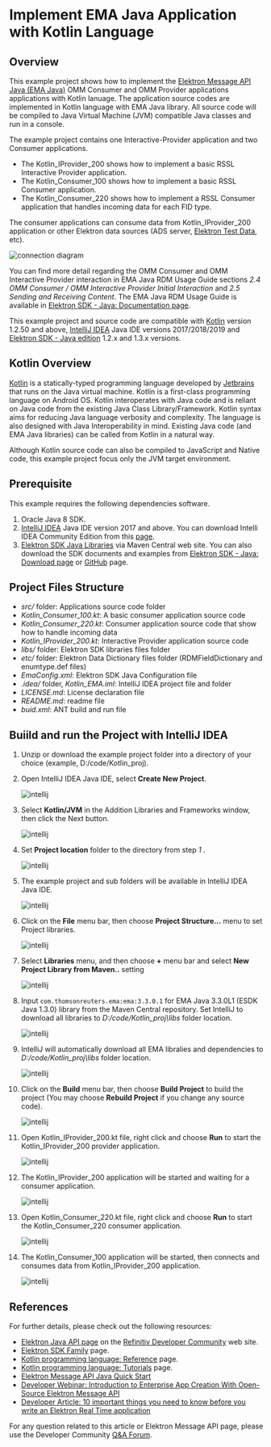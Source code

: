 # Implement EMA Java Application with Kotlin Language

## Overview

This example project shows how to implement the [Elektron Message API Java (EMA Java)](https://developers.refinitiv.com/elektron/elektron-sdk-java) OMM Consumer and OMM Provider applications applications with Kotlin lanuage. The application source codes are implemented in Kotlin language with EMA Java library. All source code will be compiled to Java Virtual Machine (JVM) compatible Java classes and run in a console.  

The example project contains one Interactive-Provider application and two Consumer applications. 
- The Kotlin_IProvider_200 shows how to implement a basic RSSL Interactive Provider application. 
- The Kotlin_Consumer_100 shows how to implement a basic RSSL Consumer application.
- The Kotlin_Consumer_220 shows how to implement a RSSL Consumer application that handles incoming data for each FID type.

The consumer applications can consume data from Kotlin_IProvider_200 application or other Elektron data sources (ADS server, [Elektron Test Data](https://developers.refinitiv.com/pages/elektron-test-data-1), etc).

![connection diagram](./images/diagram.png "connection diagram")

You can find more detail regarding the OMM Consumer and OMM Interactive Provider interaction in EMA Java RDM Usage Guide sections *2.4 OMM Consumer / OMM Interactive Provider Initial Interaction* and *2.5 Sending and Receiving Content*. The EMA Java RDM Usage Guide is available in [Elektron SDK - Java: Documentation page](https://developers.refinitiv.com/elektron/elektron-sdk-java/docs).

This example project and source code are compatible with [Kotlin](https://kotlinlang.org/) version 1.2.50 and above, [IntelliJ IDEA](https://www.jetbrains.com/idea/) Java IDE versions 2017/2018/2019 and [Elektron SDK - Java edition](https://developers.refinitiv.com/elektron/elektron-sdk-java) 1.2.x and 1.3.x versions.

## Kotlin Overview

[Kotlin](https://kotlinlang.org/) is a statically-typed programming language developed by [Jetbrains](https://www.jetbrains.com/) that runs on the Java virtual machine. Kotlin is a first-class programming language on Android OS. Kotlin interoperates with Java code and is reliant on Java code from the existing Java Class Library/Framework. Kotlin syntax aims for reducing Java language verbosity and complexity. The language is also designed with Java Interoperability in mind. Existing Java code (and EMA Java libraries) can be called from Kotlin in a natural way. 

Although Kotlin source code can also be compiled to JavaScript and Native code, this example project focus only the JVM target environment.

## Prerequisite
This example requires the following dependencies software.
1. Oracle Java 8 SDK.
2. [IntelliJ IDEA](https://www.jetbrains.com/idea/) Java IDE version 2017 and above. You can download Intelli IDEA Community Edition from this [page](https://www.jetbrains.com/idea/download/index.html). 
3. [Elektron SDK Java Libraries](https://mvnrepository.com/artifact/com.thomsonreuters.ema/ema) via Maven Central web site. You can also download the SDK documents and examples from [Elektron SDK - Java: Download page](https://developers.refinitiv.com/elektron/elektron-sdk-java/downloads) or [GitHub](https://github.com/Refinitiv/Elektron-SDK) page.
<!-- 
4. If you prefer to use Kotlin command line compiler, [Apache ANT](http://ant.apache.org/) version 1.8.2 and above is required.
5. If you prefer to use Kotlin [command line compiler](https://github.com/JetBrains/kotlin/releases/latest), you can manual download and install it by following an instruction in [Kotlin - Working with the Command Line Compiler page](https://kotlinlang.org/docs/tutorials/command-line.html).
-->

## Project Files Structure
- *src/* folder: Applications source code folder
- *Kotlin_Consumer_100.kt*: A basic consumer application source code 
- *Kotlin_Consumer_220.kt*: Consumer application source code that show how to handle incoming data
- *Kotlin_IProvider_200.kt*: Interactive Provider application source code
- *libs/* folder: Elektron SDK libraries files folder
- *etc/* folder: Elektron Data Dictionary files folder (RDMFieldDictionary and enumtype.def files)
- *EmaConfig.xml*: Elektron SDK Java Configuration file
- *.idea/* folder, *Kotlin_EMA.iml*: IntelliJ IDEA project file and folder
- *LICENSE.md*: License declaration file
- *README.md*: readme file
- *buid.xml*: ANT build and run file

## Buiild and run the Project with IntelliJ IDEA
1. Unzip or download the example project folder into a directory of your choice (example, D:/code/Kotlin_proj).
2. Open IntelliJ IDEA Java IDE, select **Create New Project**.

    ![intellij](./images/intelliJ_1_blue.png "create new project")

3. Select **Kotlin/JVM** in the Addition Libraries and Frameworks window, then click the Next button.

    ![intellij](./images/intelliJ_2.png "select Kotlin/JVM")

4. Set **Project location** folder to the directory from step *1* .

    ![intellij](./images/intelliJ_3.png "set project location")

5. The example project and sub folders will be available in IntelliJ IDEA Java IDE.

    ![intellij](./images/intelliJ_4.png "IntelliJ IDEA Java IDE")

6. Click on the **File** menu bar, then choose **Project Structure...** menu to set Project libraries.

    ![intellij](./images/mavencentral/intelliJ_15.png "Setup Project Library")

7. Select **Libraries** menu, and then choose **+** menu bar and select **New Project Library from Maven..** setting 

    ![intellij](./images/mavencentral/intelliJ_16_blue.png "Setup Project Library")

8. Input ```com.thomsonreuters.ema:ema:3.3.0.1``` for EMA Java 3.3.0L1 (ESDK Java 1.3.0) library from the Maven Central repository. Set IntelliJ to download all libraries to *D:/code/Kotlin_proj\libs* folder location.

    ![intellij](./images/mavencentral/intelliJ_17_blue.png "add EMA Java libraries from Maven Central")

9. IntelliJ will automatically download all EMA libralies and dependencies to *D:/code/Kotlin_proj\libs* folder location.

    ![intellij](./images/mavencentral/intelliJ_18.png "All libraries are downloaed success")

10. Click on the **Build** menu bar, then choose **Build Project** to build the project (You may choose **Rebuild Project** if you change any source code).

    ![intellij](./images/intelliJ_12.png "build project")

11. Open Kotlin_IProvider_200.kt file, right click and choose **Run** to start the Kotlin_IProvider_200 provider application.

    ![intellij](./images/intelliJ_6.png "Running Kotlin_IProvider_200")

12. The Kotlin_IProvider_200 application will be started and waiting for a consumer application.

    ![intellij](./images/intelliJ_7.png "Running Kotlin_IProvider_200 console")

13. Open Kotlin_Consumer_220.kt file, right click and choose **Run** to start the Kotlin_Consumer_220 consumer application.

    ![intellij](./images/intelliJ_13.PNG "Running Kotlin_Consumer_220")

14. The Kotlin_Consumer_100 application will be started, then connects and consumes data from Kotlin_IProvider_200 application.

    ![intellij](./images/intelliJ_14.PNG "Running Kotlin_Consumer_220 console")

<!--
## Buiild and run the Project with ANT
1. Unzip or download the example project folder into a directory of your choice (example, D:/code/Kotlin_proj).
2. Download and install Kotlin command line compiler by follow an instruction in [Kotlin - Working with the Command Line Compiler page](https://kotlinlang.org/docs/tutorials/command-line.html) into a directory of your choice (example, D:/Project/Compilers/kotlinc)
2. If you are using Elektron SDK Java 1.2.x (EMA Java 3.2.x), copy all required EMA Java 3.2.x API libraries to the "libs" folder. The required libraries are following
    - ema-3.2.x.x.jar (&lt;Elektron SDK Java 1.2 package&gt;/Java/Ema/Libs)
    - upa-3.2.x.x.jar (&lt;Elektron SDK Java package&gt;/Java/Eta/Libs)
    - upaValueAdd-3.2.x.x.jar (&lt;Elektron SDK Java package&gt;/Java/Eta/Libs)
    - commons-configuration-1.10.jar (&lt;Elektron SDK Java package&gt;/Elektron-SDK-BinaryPack/Java/Ema/Libs/apache)
    - commons-lang-2.6.jar (&lt;Elektron SDK Java package&gt;/Elektron-SDK-BinaryPack/Java/Ema/Libs/apache)
    - commons-logging-1.2.jar (&lt;Elektron SDK Java package&gt;/Elektron-SDK-BinaryPack/Java/Ema/Libs/apache)
    - commons-collections-3.2.2.jar (&lt;Elektron SDK Java package&gt;/Elektron-SDK-BinaryPack/Java/Ema/Libs/apache)
    - slf4j-api-1.7.12.jar (&lt;Elektron SDK Java package&gt;/Elektron-SDK-BinaryPack/Java/Ema/Libs/SLF4J/slf4j-1.7.12)
    - slf4j-jdk14-1.7.12.jar (&lt;Elektron SDK Java package&gt;/Elektron-SDK-BinaryPack/Java/Ema/Libs/SLF4J/slf4j-1.7.12)
3. If you are using Elektron SDK Java 1.1.1 (EMA Java 3.1.1), copy all required EMA Java 3.1.1 API libraries to the "libs" folder. The required libraries are following
    - ema.jar (&lt;Elektron SDK Java package&gt;/Ema/Libs)
    - upa.jar (&lt;Elektron SDK Java package&gt;/Eta/Libs)
    - upaValueAdd.jar (&lt;Elektron SDK Java package&gt;/Eta/Libs)
    - commons-configuration-1.10.jar (&lt;Elektron SDK Java package&gt;/Ema/Libs/apache)
    - commons-lang-2.6.jar (&lt;Elektron SDK Java package&gt;/Ema/Libs/apache)
    - commons-logging-1.2.jar (&lt;Elektron SDK Java package&gt;/Ema/Libs/apache)
    - org.apache.commons.collections.jar (&lt;Elektron SDK Java package&gt;/Ema/Libs/apache)
    - slf4j-api-1.7.12.jar (&lt;Elektron SDK Java package&gt;/Ema/Libs/SLF4J/slf4j-1.7.12)
    - slf4j-jdk14-1.7.12.jar (&lt;Elektron SDK Java package&gt;/Ema/Libs/SLF4J/slf4j-1.7.12)
4. Copy Kotlin runtime library file to the "libs" folder. 
    - *kotlin-runtime.jar (For build and run with ANT only, &lt;Kotlin compiler install location&gt;/lib)*
5. Install and configure [Apache ANT](http://ant.apache.org/) in your machine
6. Edit the **kotlin.dir** line in *build.xml* file to be your Kotlin compiler install location (example, D:/Project/Compilers/kotlinc)
    ```
    <property name="kotlin.dir" value="{your Kotlin compiler folder}"/>
    ```
7. Open project folder (example, D:/code/Kotlin_proj), then open command line and run ```ant build``` command. All application class files will be available at *out* folder, the EmaConfig.xml and etc/ dictionary folder also copied to the out folder automatically.
    ```
    $>ant build  
    ```
8. Inside project folder, open command line and run the Kotlin_IProvider_200 application with the following ant command
    ```
    $> ant run run_Kotlin_IProvider_200Kt
    ```
9. Inside project folder, open command line and run run the Kotlin_IProvider_100 application with the following ant command
    ```
    $> ant run_Kotlin_Consumer_100Kt
    ```
10. Example Kotlin_IProvider_200 application output
    ```
    Starting Kotlin_IProvider_200 application, waiting for a consumer application
    Mar 14, 2018 6:03:58 PM com.thomsonreuters.ema.access.ServerChannelHandler react
    orChannelEventCallback
    INFO: loggerMsg
       ClientName: ServerChannelHandler
       Severity: Info
        Text:    Received ChannelUp event on ClientHandle 1
           Instance Name Provider_1_1
           Component Version etaj3.1.1.E1.all.rrg|emaj3.1.0.E1.all.rrg
    loggerMsgEnd


    Receive Login Request message from rdc, send Login Refresh
    Kotlin_IProvider_200: Receive Market Price Request message
    Kotlin_IProvider_200: Send  Market Price Refresh message
    Kotlin_IProvider_200: Send  Market Price Update messages
    Kotlin_IProvider_200: Send  Market Price Update messages
    ```
11. Example Kotlin_Consumer_100 application output
    ```
	Starting Kotlin_Consumer_100 application
	Mar 14, 2018 6:03:57 PM com.thomsonreuters.ema.access.ChannelCallbackClient reac
	torChannelEventCallback
	INFO: loggerMsg
		ClientName: ChannelCallbackClient
		Severity: Info
		Text:    Received ChannelUp event on channel Channel_1
			Instance Name Consumer_1_1
			Component Version etaj3.1.1.E1.all.rrg|emaj3.1.0.E1.all.rrg
	loggerMsgEnd


	Kotlin_Consumer_100: Send item request message
	Kotlin_Consumer_100: Receive Market Price Refresh message
	RefreshMsg
		streamId="5"
		domain="MarketPrice Domain"
		solicited
		RefreshComplete
		state="Open / Ok / None / 'Refresh Completed'"
		itemGroup="00 00"
		name="TRI.N"
		serviceId="1"
		serviceName="DIRECT_FEED"
		Payload dataType="FieldList"
			FieldList
				FieldEntry fid="3" name="DSPLY_NAME" dataType="Rmtes" value="TRI.N"
				FieldEntry fid="15" name="CURRENCY" dataType="Enum" value="840"
				FieldEntry fid="21" name="HST_CLOSE" dataType="Real" value="39.0"
				FieldEntry fid="22" name="BID" dataType="Real" value="39.9"
				FieldEntry fid="25" name="ASK" dataType="Real" value="39.94"
				FieldEntry fid="30" name="BIDSIZE" dataType="Real" value="9.0"
				FieldEntry fid="31" name="ASKSIZE" dataType="Real" value="19.0"
			FieldListEnd
		PayloadEnd
	RefreshMsgEnd

	Kotlin_Consumer_100: Receive Market Price Update message
	UpdateMsg
		streamId="5"
		domain="MarketPrice Domain"
		updateTypeNum="0"
		name="TRI.N"
		serviceId="1"
		serviceName="DIRECT_FEED"
		Payload dataType="FieldList"
			FieldList
				FieldEntry fid="22" name="BID" dataType="Real" value="39.92"
				FieldEntry fid="25" name="ASK" dataType="Real" value="39.95"
				FieldEntry fid="30" name="BIDSIZE" dataType="Real" value="11.0"
				FieldEntry fid="31" name="ASKSIZE" dataType="Real" value="20.0"
			FieldListEnd
		PayloadEnd
	UpdateMsgEnd
	```
12. You can also run Kotlin_Consumer_220 application via the following ant command
    ```
    $> ant run_Kotlin_Consumer_220Kt
    ```
-->

## References
For further details, please check out the following resources:
* [Elektron Java API page](https://developers.refinitiv.com/elektron/elektron-sdk-java/) on the [Refinitiv Developer Community](https://developers.refinitiv.com/) web site.
* [Elektron SDK Family](https://developers.refinitiv.com/elektron) page.
* [Kotlin programming language: Reference](https://kotlinlang.org/docs/reference/) page.
* [Kotlin programming language: Tutorials](https://kotlinlang.org/docs/tutorials/) page.
* [Elektron Message API Java Quick Start](https://developers.refinitiv.com/elektron/elektron-sdk-java/quick-start)
* [Developer Webinar: Introduction to Enterprise App Creation With Open-Source Elektron Message API](https://www.youtube.com/watch?v=2pyhYmgHxlU)
* [Developer Article: 10 important things you need to know before you write an Elektron Real Time application](https://developers.refinitiv.com/article/10-important-things-you-need-know-you-write-elektron-real-time-application)

For any question related to this article or Elektron Message API page, please use the Developer Community [Q&A Forum](https://community.developers.thomsonreuters.com/).

